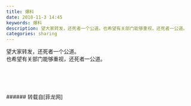 ```yaml
---
title: 爆料
date: 2018-11-3 14:45
keywords: 爆料
description: 望大家转发，还死者一个公道。也希望有关部门能够重视，还死者一公道。
categories: sharing
---
```

<td class="t_f" id="postmessage_2211439">

望大家转发，还死者一个公道。<br/>
也希望有关部门能够重视，还死者一公道。<br/>
<img alt="" border="0" class="zoom" data-cf-modified-6f50ffb714906dfa0272a91c-="" file="http://www.flw.ph/data/appbyme/upload/image/201811/03/AJBWidbW5Dek.jpg" id="aimg_gC5uW" lazyloadthumb="1" onclick="" onmouseover="" src="http://www.flw.ph/data/appbyme/upload/image/201811/03/AJBWidbW5Dek.jpg"/><br/>
<br/>
<img alt="" border="0" class="zoom" data-cf-modified-6f50ffb714906dfa0272a91c-="" file="http://www.flw.ph/data/appbyme/upload/image/201811/03/LYdBhngnaiOj.jpg" id="aimg_vWrhh" lazyloadthumb="1" onclick="" onmouseover="" src="http://www.flw.ph/data/appbyme/upload/image/201811/03/LYdBhngnaiOj.jpg"/><br/>
<br/>
<img alt="" border="0" class="zoom" data-cf-modified-6f50ffb714906dfa0272a91c-="" file="http://www.flw.ph/data/appbyme/upload/image/201811/03/ZK5yz5dYwzQ1.jpg" id="aimg_qTQwp" lazyloadthumb="1" onclick="" onmouseover="" src="http://www.flw.ph/data/appbyme/upload/image/201811/03/ZK5yz5dYwzQ1.jpg"/><br/>
<br/>
<img alt="" border="0" class="zoom" data-cf-modified-6f50ffb714906dfa0272a91c-="" file="http://www.flw.ph/data/appbyme/upload/image/201811/03/6mDhLpsVDbr1.jpg" id="aimg_yHJ6g" lazyloadthumb="1" onclick="" onmouseover="" src="http://www.flw.ph/data/appbyme/upload/image/201811/03/6mDhLpsVDbr1.jpg"/><br/>
<br/>
</td>
###### 转载自[菲龙网]
